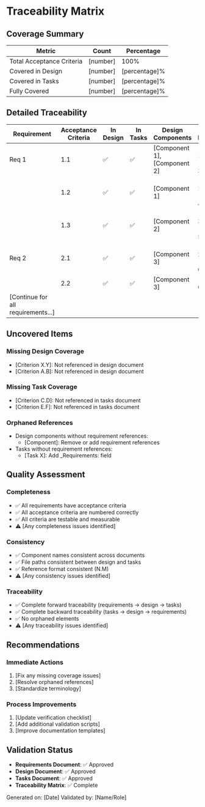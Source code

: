 # Traceability Matrix

## Coverage Summary

| Metric | Count | Percentage |
|--------|-------|------------|
| Total Acceptance Criteria | [number] | 100% |
| Covered in Design | [number] | [percentage]% |
| Covered in Tasks | [number] | [percentage]% |
| Fully Covered | [number] | [percentage]% |

## Detailed Traceability

| Requirement | Acceptance Criteria | In Design | In Tasks | Design Components | Task Items |
|-------------|-------------------|-----------|----------|-------------------|------------|
| Req 1       | 1.1 | ✅ | ✅ | [Component 1], [Component 2] | [Task 1], [Task 3] |
|             | 1.2 | ✅ | ✅ | [Component 1] | [Task 1], [Task 4] |
|             | 1.3 | ✅ | ✅ | [Component 2] | [Task 3], [Task 5] |
| Req 2       | 2.1 | ✅ | ✅ | [Component 3] | [Task 2], [Task 6] |
|             | 2.2 | ✅ | ✅ | [Component 3] | [Task 6] |
| [Continue for all requirements...] |

## Uncovered Items

### Missing Design Coverage
- [Criterion X.Y]: Not referenced in design document
- [Criterion A.B]: Not referenced in design document

### Missing Task Coverage
- [Criterion C.D]: Not referenced in tasks document
- [Criterion E.F]: Not referenced in tasks document

### Orphaned References
- Design components without requirement references:
  - [Component]: Remove or add requirement references
- Tasks without requirement references:
  - [Task X]: Add _Requirements: field

## Quality Assessment

### Completeness
- ✅ All requirements have acceptance criteria
- ✅ All acceptance criteria are numbered correctly
- ✅ All criteria are testable and measurable
- ⚠️ [Any completeness issues identified]

### Consistency
- ✅ Component names consistent across documents
- ✅ File paths consistent between design and tasks
- ✅ Reference format consistent (N.M)
- ⚠️ [Any consistency issues identified]

### Traceability
- ✅ Complete forward traceability (requirements → design → tasks)
- ✅ Complete backward traceability (tasks → design → requirements)
- ✅ No orphaned elements
- ⚠️ [Any traceability issues identified]

## Recommendations

### Immediate Actions
1. [Fix any missing coverage issues]
2. [Resolve orphaned references]
3. [Standardize terminology]

### Process Improvements
1. [Update verification checklist]
2. [Add additional validation scripts]
3. [Improve documentation templates]

## Validation Status

- **Requirements Document**: ✅ Approved
- **Design Document**: ✅ Approved
- **Tasks Document**: ✅ Approved
- **Traceability Matrix**: ✅ Complete

Generated on: [Date]
Validated by: [Name/Role]